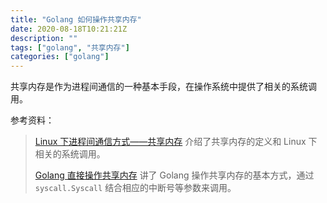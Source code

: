 ```yaml
---
title: "Golang 如何操作共享内存"
date: 2020-08-18T10:21:21Z
description: ""
tags: ["golang", "共享内存"]
categories: ["golang"]
---
```


共享内存是作为进程间通信的一种基本手段，在操作系统中提供了相关的系统调用。

参考资料：

> [Linux 下进程间通信方式——共享内存](https://www.cnblogs.com/wuyepeng/p/9748889.html) 介绍了共享内存的定义和 Linux 下相关的系统调用。
>
> [Golang 直接操作共享内存](https://www.sohu.com/a/154174156_99930294) 讲了 Golang 操作共享内存的基本方式，通过 `syscall.Syscall` 结合相应的中断号等参数来调用。
